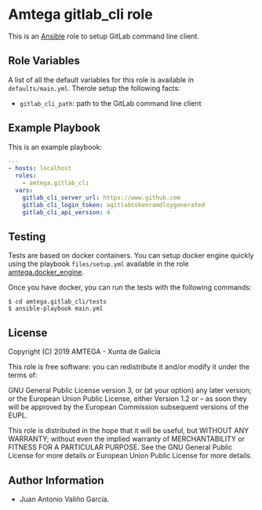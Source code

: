 # Amtega gitlab_cli role

This is an [Ansible](http://www.ansible.com) role to setup GitLab command line client.

## Role Variables

A list of all the default variables for this role is available in `defaults/main.yml`. Therole setup the following facts:

- `gitlab_cli_path`: path to the GitLab command line client

## Example Playbook

This is an example playbook:

``` yaml
---
- hosts: localhost
  roles:  
    - amtega.gitlab_cli
  vars:    
    gitlab_cli_server_url: https://www.github.com
    gitlab_cli_login_token: agitlabtokenramdloygenerated
    gitlab_cli_api_version: 4
```

## Testing

Tests are based on docker containers. You can setup docker engine quickly using the playbook `files/setup.yml` available in the role [amtega.docker_engine](https://galaxy.ansible.com/amtega/docker_engine).

Once you have docker, you can run the tests with the following commands:

```shell
$ cd amtega.gitlab_cli/tests
$ ansible-playbook main.yml
```

## License

Copyright (C) 2019 AMTEGA - Xunta de Galicia

This role is free software: you can redistribute it and/or modify it under the terms of:

GNU General Public License version 3, or (at your option) any later version; or the European Union Public License, either Version 1.2 or – as soon they will be approved by the European Commission ­subsequent versions of the EUPL.

This role is distributed in the hope that it will be useful, but WITHOUT ANY WARRANTY; without even the implied warranty of MERCHANTABILITY or FITNESS FOR A PARTICULAR PURPOSE.  See the GNU General Public License for more details or European Union Public License for more details.

## Author Information

- Juan Antonio Valiño García.
